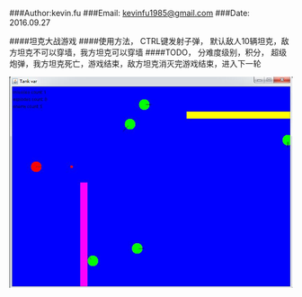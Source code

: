 ###Author:kevin.fu
###Email: kevinfu1985@gmail.com
###Date:  2016.09.27

####坦克大战游戏
####使用方法， CTRL键发射子弹， 默认敌人10辆坦克，敌方坦克不可以穿墙，我方坦克可以穿墙
####TODO， 分难度级别，积分， 超级炮弹，我方坦克死亡，游戏结束，敌方坦克消灭完游戏结束，进入下一轮

![Alt text](Project/TankWar_Game/tank.jpg)

